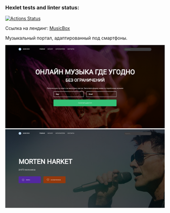 ### Hexlet tests and linter status:

[![Actions Status](https://github.com/alllenk1/layout-designer-project-56/actions/workflows/hexlet-check.yml/badge.svg)](https://github.com/alllenk1/layout-designer-project-56/actions)

Ссылка на лендинг: [MusicBox](https://lucky-afterthought.surge.sh/)

Музыкальный портал, адаптированный под смартфоны. 

![image](https://github.com/alllenk1/layout-designer-project-56/blob/main/src/images/test-images/index-test-js-home-page-testing-main-section-desktop-main-section-structure-screenshots-tests-structure-screenshot-1-snap.png?raw=true)
![image](https://raw.githubusercontent.com/alllenk1/layout-designer-project-56/main/src/images/test-images/index-test-js-artist-page-testing-main-section-desktop-main-section-structure-screenshots-tests-structure-screenshot-1-snap.png)
